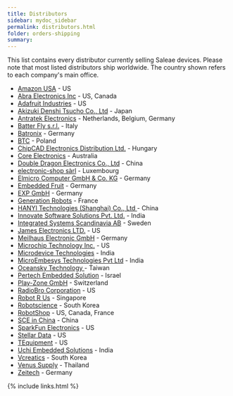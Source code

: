 ```yaml
---
title: Distributors
sidebar: mydoc_sidebar
permalink: distributors.html
folder: orders-shipping
summary:
---
```


This list contains every distributor currently selling Saleae devices. Please note that most listed distributors ship worldwide. The country shown refers to each company's main office.

* [Amazon USA](https://www.amazon.com/Logic-Black-Saleae-8-Channel-Analyzer/dp/B0749G85W2/ref=sr_1_1?s=hi&ie=UTF8&qid=1516658879&sr=1-1&keywords=saleae) - US
* [Abra Electronics Inc](https://abra-electronics.com/?subcats=Y&pcode_from_q=Y&pshort=Y&pfull=Y&pname=Y&pkeywords=Y&search_performed=Y&q=saleae&dispatch=products.search) - US, Canada
* [Adafruit Industries](https://www.adafruit.com/?q=Saleae&) - US
* [Akizuki Denshi Tsucho Co., Ltd](http://akizukidenshi.com/catalog/goods/search.aspx?search=x&keyword=saleae&image=%8C%9F%8D%F5) - Japan
* [Antratek Electronics](https://www.antratek.com/catalogsearch/result/?q=saleae) - Netherlands, Belgium, Germany
* [Batter Fly s.r.l.](http://www.batterfly.com/shop/index.php?route=product/search&filter_name=saleae) - Italy
* [Batronix](http://www.batronix.com/shop/logic-analyzer/Saleae.html) - Germany
* [BTC](https://kamami.pl/22_saleae) - Poland
* [ChipCAD Electronics Distribution Ltd.](https://shop.chipcad.hu/Welcome/Default.aspx?scenarioID=360&pid=1526) - Hungary
* [Core Electronics](http://core-electronics.com.au/search/?q=saleae) - Australia
* [Double Dragon Electronics Co., Ltd](http://www.sl.com.cn/) - China
* [electronic-shop sàrl](https://www.electronic-shop.lu/EN/search?q=saleae) - Luxembourg
* [Elmicro Computer GmbH & Co. KG](http://elmicro.com/de/saleae-logic.html) - Germany
* [Embedded Fruit](http://www.embeddedfruit.de/SaleaeProdukte) - Germany
* [EXP GmbH](http://www.exp-tech.de/hersteller/saleae/) - Germany
* [Generation Robots](https://www.generationrobots.com/en/83_saleae) - France
* [HANYI Technologies \(Shanghai\) Co., Ltd ](http://www.han-yi-tech.com/product/129.html) - China
* [Innovate Software Solutions Pvt. Ltd.](http://innovatesolutions.net/shop/logic-4/) - India
* [Integrated Systems Scandinavia AB](http://www.iss.se/default.asp?id=2927&searchfile=saleae) - Sweden
* [James Electronics LTD.](http://www.jameco.com/webapp/wcs/stores/servlet/StoreCatalogDrillDownView?langId=-1&storeId=10001&catalogId=10001&freeText=saleae&search_type=jamecoall) - US
* [Meilhaus Electronic GmbH](https://www.meilhaus.de/infos/saleae/) - Germany
* [Microchip Technology Inc.](http://www.microchipdirect.com/searchparts.aspx?q=saleae&resperpage=10) - US
* [Microdevice Technologies](https://www.microdevice.in/products) - India
* [MicroEmbesys Technologies Pvt Ltd](http://microembesys.com/logic-analyzer/) - India
* [Oceansky Technology ](http://oceansky-technology.com/commerce/product_info.php?products_id=14861&sid=abf33532e1f39dee3759e0f997ad9779) - Taiwan
* [Pertech Embedded Solution](http://www.pertech.co.il/saleae/) - Israel
* [Play-Zone GmbH](http://www.play-zone.ch/en/catalogsearch/result/?q=saleae&x=0&y=0) - Switzerland
* [RadioBro Corporation](http://www.radiobro.com/development-tools/) - US
* [Robot R Us](https://www.robot-r-us.com/) - Singapore
* [Robotscience](http://www.robotscience.kr/goods/search?search_text=saleae&x=0&y=0) - South Korea
* [RobotShop](http://www.robotshop.com/en/catalogsearch/result/index/?general_brand=Saleae&q=saleae) - US, Canada, France
* [SCE in China](http://www.scedg.com/) - China
* [SparkFun Electronics](https://www.sparkfun.com/search/results?term=saleae) - US
* [Stellar Data](http://stellardata.com/) - US
* [TEquipment](http://www.tequipment.net/search/?F_Keyword=saleae) - US
* [Uchi Embedded Solutions](http://uchiembedded.co.in/index.html) - India
* [Vcreatics](http://www.vctec.co.kr/product/search.html?banner_action=&keyword=saleae) - South Korea
* [Venus Supply](http://www.thaieasyelec.com/products/tools-instruments.html) - Thailand
* [Zeitech](http://www.zeitech.de/navi.php?suchausdruck=saleae&JTLSHOP=g8lkc975vlv09krapogli19am3) - Germany

{% include links.html %}